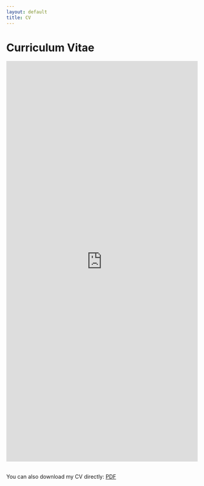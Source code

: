 ```yaml
---
layout: default
title: CV
---
```


# Curriculum Vitae

<style>
.pdf-container {
    position: relative;
    width: 100%;
    height: 1055px; /* Height of an A4 page at 96 DPI (roughly equivalent to one full page) */
    overflow: hidden;
    border: 1px solid var(--card-border);
    transition: border-color 0.3s ease;
    background-color: var(--card-bg);
}
.pdf-container iframe {
    position: absolute;
    top: 0;
    left: 0;
    width: 100%;
    height: 100%;
    border: 0;
    background-color: white; /* PDF viewer always needs white background */
}
@media screen and (max-width: 600px) {
    .pdf-container {
        height: 80vh; /* Use viewport height on mobile for better experience */
    }
}
/* Dark mode adjustments */
[data-theme="dark"] .pdf-container {
    box-shadow: 0 0 10px rgba(255, 255, 255, 0.1);
}
</style>

<div class="pdf-container">
    <iframe src="https://docs.google.com/viewer?url=https://danielcarstensen.com/assets/pdf/cv.pdf&embedded=true" title="Daniel Carstensen CV"></iframe>
</div>

<br>

You can also download my CV directly:
<a href="/assets/pdf/cv.pdf" class="cv-download-link" target="_blank" rel="noopener noreferrer">PDF<i class="fas fa-download"></i></a>
